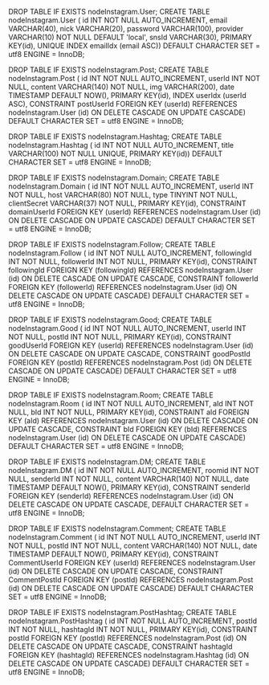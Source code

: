 DROP TABLE IF EXISTS nodeInstagram.User;
CREATE TABLE nodeInstagram.User (
id INT NOT NULL AUTO_INCREMENT,
email VARCHAR(40),
nick VARCHAR(20),
password VARCHAR(100),
provider VARCHAR(10) NOT NULL DEFAULT 'local',
snsId  VARCHAR(30),
PRIMARY KEY(id),
UNIQUE INDEX emailIdx (email ASC))
DEFAULT CHARACTER SET = utf8
ENGINE = InnoDB;

DROP TABLE IF EXISTS nodeInstagram.Post;
CREATE TABLE nodeInstagram.Post (
id INT NOT NULL AUTO_INCREMENT,
userId INT NOT NULL, 
content VARCHAR(140) NOT NULL,
img VARCHAR(200),
date TIMESTAMP DEFAULT NOW(),
PRIMARY KEY(id),
INDEX userIdx (userId ASC),
CONSTRAINT postUserId FOREIGN KEY (userId) REFERENCES nodeInstagram.User (id) ON DELETE CASCADE ON UPDATE CASCADE)
DEFAULT CHARACTER SET = utf8
ENGINE = InnoDB;

DROP TABLE IF EXISTS nodeInstagram.Hashtag;
CREATE TABLE nodeInstagram.Hashtag (
id INT NOT NULL AUTO_INCREMENT,
title VARCHAR(100) NOT NULL UNIQUE,
PRIMARY KEY(id))
DEFAULT CHARACTER SET = utf8
ENGINE = InnoDB;

DROP TABLE IF EXISTS  nodeInstagram.Domain;
CREATE TABLE nodeInstagram.Domain (
id INT NOT NULL AUTO_INCREMENT,
userId INT NOT NULL,
host VARCHAR(80) NOT NULL,
type TINYINT NOT NULL,
clientSecret VARCHAR(37) NOT NULL,
PRIMARY KEY(id),
CONSTRAINT domainUserId FOREIGN KEY (userId) REFERENCES nodeInstagram.User (id) ON DELETE CASCADE ON UPDATE CASCADE)
DEFAULT CHARACTER SET = utf8
ENGINE = InnoDB;

DROP TABLE IF EXISTS nodeInstagram.Follow;
CREATE TABLE nodeInstagram.Follow (
id INT NOT NULL AUTO_INCREMENT,
followingId INT NOT NULL,
followerId INT NOT NULL, 
PRIMARY KEY(id),
CONSTRAINT followingId FOREIGN KEY (followingId) REFERENCES nodeInstagram.User (id) ON DELETE CASCADE ON UPDATE CASCADE,
CONSTRAINT followerId FOREIGN KEY (followerId) REFERENCES nodeInstagram.User (id) ON DELETE CASCADE ON UPDATE CASCADE)
DEFAULT CHARACTER SET = utf8
ENGINE = InnoDB;

DROP TABLE IF EXISTS  nodeInstagram.Good;
CREATE TABLE nodeInstagram.Good (
id INT NOT NULL AUTO_INCREMENT,
userId INT NOT NULL,
postId INT NOT NULL, 
PRIMARY KEY(id),
CONSTRAINT goodUserId FOREIGN KEY (userId) REFERENCES nodeInstagram.User (id) ON DELETE CASCADE ON UPDATE CASCADE,
CONSTRAINT goodPostId FOREIGN KEY (postId) REFERENCES nodeInstagram.Post (id) ON DELETE CASCADE ON UPDATE CASCADE)
DEFAULT CHARACTER SET = utf8
ENGINE = InnoDB;

DROP TABLE IF EXISTS nodeInstagram.Room;
CREATE TABLE nodeInstagram.Room (
id INT NOT NULL AUTO_INCREMENT,
aId INT NOT NULL,
bId INT NOT NULL, 
PRIMARY KEY(id),
CONSTRAINT aId FOREIGN KEY (aId) REFERENCES nodeInstagram.User (id) ON DELETE CASCADE ON UPDATE CASCADE,
CONSTRAINT bId FOREIGN KEY (bId) REFERENCES nodeInstagram.User (id) ON DELETE CASCADE ON UPDATE CASCADE)
DEFAULT CHARACTER SET = utf8
ENGINE = InnoDB;

DROP TABLE IF EXISTS nodeInstagram.DM;
CREATE TABLE nodeInstagram.DM (
id INT NOT NULL AUTO_INCREMENT,
roomid INT NOT NULL,
senderId INT NOT NULL,
content VARCHAR(140) NOT NULL,
date TIMESTAMP DEFAULT NOW(),
PRIMARY KEY(id),
CONSTRAINT senderId FOREIGN KEY (senderId) REFERENCES nodeInstagram.User (id) ON DELETE CASCADE ON UPDATE CASCADE,
DEFAULT CHARACTER SET = utf8
ENGINE = InnoDB;

DROP TABLE IF EXISTS nodeInstagram.Comment;
CREATE TABLE nodeInstagram.Comment (
id INT NOT NULL AUTO_INCREMENT,
userId INT NOT NULL,
postId INT NOT NULL,
content VARCHAR(140) NOT NULL,
date TIMESTAMP DEFAULT NOW(),
PRIMARY KEY(id),
CONSTRAINT CommentUserId FOREIGN KEY (userId) REFERENCES nodeInstagram.User (id) ON DELETE CASCADE ON UPDATE CASCADE,
CONSTRAINT CommentPostId FOREIGN KEY (postId) REFERENCES nodeInstagram.Post (id) ON DELETE CASCADE ON UPDATE CASCADE)
DEFAULT CHARACTER SET = utf8
ENGINE = InnoDB;

DROP TABLE IF EXISTS nodeInstagram.PostHashtag;
CREATE TABLE nodeInstagram.PostHashtag (
id INT NOT NULL AUTO_INCREMENT,
postId INT NOT NULL,
hashtagId INT NOT NULL, 
PRIMARY KEY(id),
CONSTRAINT postId FOREIGN KEY (postId) REFERENCES nodeInstagram.Post (id) ON DELETE CASCADE ON UPDATE CASCADE,
CONSTRAINT hashtagId FOREIGN KEY (hashtagId) REFERENCES nodeInstagram.Hashtag (id) ON DELETE CASCADE ON UPDATE CASCADE)
DEFAULT CHARACTER SET = utf8
ENGINE = InnoDB;